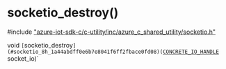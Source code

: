 # socketio_destroy()

\#include ["azure-iot-sdk-c/c-utility/inc/azure_c_shared_utility/socketio.h"](../iot-c-ref-socketio-h.md)  

void `[`socketio_destroy`](#socketio_8h_1a44abdff0e6b7e8041f6ff2fbace0fd08)(`[`CONCRETE_IO_HANDLE`](#xio_8h_1aa71532538adc618acbebd20396c0f83f) socket_io)`

